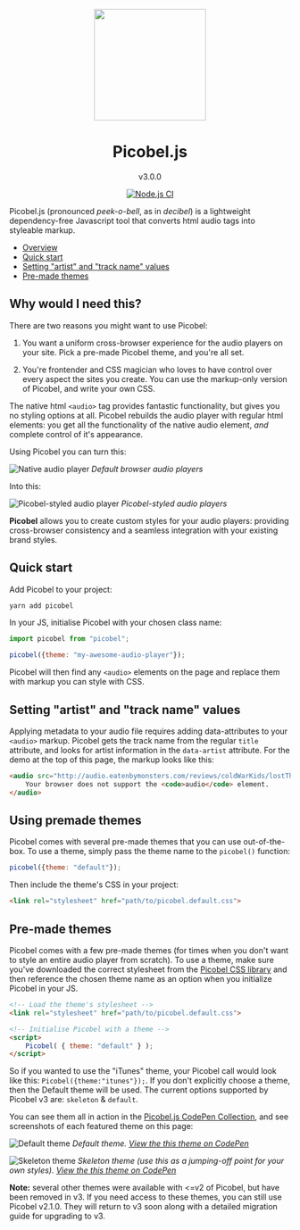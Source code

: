 <p align="center"><a href="https://github.com/tomhazledine/picobel" target="_blank"><img width="200"src="https://github.com/tomhazledine/picobel/blob/main/images/heroLogo.png"></a></p>

<h1 align="center">Picobel.js</h1>

<p align="center">v3.0.0</p>

<p align="center"><a href="https://github.com/tomhazledine/picobel/actions/workflows/node.js.yml"><img src="https://github.com/tomhazledine/picobel/actions/workflows/node.js.yml/badge.svg" alt="Node.js CI" style="max-width: 100%;"></a></p>

Picobel.js (pronounced _peek-o-bell_, as in _decibel_) is a lightweight dependency-free Javascript tool that converts html audio tags into styleable markup.

* [Overview](#why-would-i-need-this)
* [Quick start](#quick-start)
* [Setting "artist" and "track name" values](#setting-artist-and-track-name-values)
* [Pre-made themes](#pre-made-themes)

## Why would I need this?

There are two reasons you might want to use Picobel:

1. You want a uniform cross-browser experience for the audio players on your site. Pick a pre-made Picobel theme, and you're all set.

2. You're frontender and CSS magician who loves to have control over every aspect the sites you create. You can use the markup-only version of Picobel, and write your own CSS.

The native html `<audio>` tag provides fantastic functionality, but gives you no styling options at all. Picobel rebuilds the audio player with regular html elements: you get all the functionality of the native audio element, _and_ complete control of it's appearance.

Using Picobel you can turn this:

![Native audio player](images/native_players.png)
_Default browser audio players_

Into this:

![Picobel-styled audio player](images/picobel_players.png)
_Picobel-styled audio players_

**Picobel** allows you to create custom styles for your audio players: providing cross-browser consistency and a seamless integration with your existing brand styles.

## Quick start

Add Picobel to your project:

```bash
yarn add picobel
```

In your JS, initialise Picobel with your chosen class name:

```js
import picobel from "picobel";

picobel({theme: "my-awesome-audio-player"});
```

Picobel will then find any `<audio>` elements on the page and replace them with markup you can style with CSS.

## Setting "artist" and "track name" values

Applying metadata to your audio file requires adding data-attributes to your `<audio>` markup. Picobel gets the track name from the regular `title` attribute, and looks for artist information in the `data-artist` attribute. For the demo at the top of this page, the markup looks like this:

```html
<audio src="http://audio.eatenbymonsters.com/reviews/coldWarKids/lostThatEasy.mp3" title="Lost that easy" data-artist="Cold War Kids" controls>
    Your browser does not support the <code>audio</code> element.
</audio>
```

## Using premade themes

Picobel comes with several pre-made themes that you can use out-of-the-box. To use a theme, simply pass the theme name to the `picobel()` function:

```js
picobel({theme: "default"});
```

Then include the theme's CSS in your project:

```html
<link rel="stylesheet" href="path/to/picobel.default.css">
```

## Pre-made themes

Picobel comes with a few pre-made themes (for times when you don't want to style an entire audio player from scratch). To use a theme, make sure you've downloaded the correct stylesheet from the [Picobel CSS library](https://github.com/tomhazledine/picobel/tree/master/src/css) and then reference the chosen theme name as an option when you initialize Picobel in your JS.

```html
<!-- Load the theme's stylesheet -->
<link rel="stylesheet" href="path/to/picobel.default.css">

<!-- Initialise Picobel with a theme -->
<script>
    Picobel( { theme: "default" } );
</script>
```

So if you wanted to use the "iTunes" theme, your Picobel call would look like this: `Picobel({theme:"itunes"});`. If you don't explicitly choose a theme, then the Default theme will be used. The current options supported by Picobel v3 are: `skeleton` & `default`.

You can see them all in action in the [Picobel.js CodePen Collection](http://codepen.io/collection/XpZEor/), and see screenshots of each featured theme on this page:

![Default theme](images/theme_basic.png)
_Default theme. [View the this theme on CodePen](http://codepen.io/tomhazledine/pen/VpNqYO)_

![Skeleton theme](images/theme_skeleton.png)
_Skeleton theme (use this as a jumping-off point for your own styles). [View the this theme on CodePen](http://codepen.io/tomhazledine/pen/zZXyGa)_

**Note:** several other themes were available with <=v2 of Picobel, but have been removed in v3. If you need access to these themes, you can still use Picobel v2.1.0. They will return to v3 soon along with a detailed migration guide for upgrading to v3.